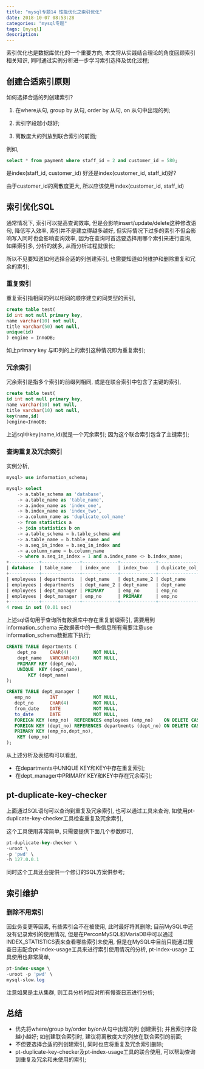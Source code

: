 ```yaml
---
title: "mysql专题14 性能优化之索引优化"
date: 2018-10-07 08:53:28
categories: "mysql专题"
tags: [mysql]
description:
---
```

索引优化也是数据库优化的一个重要方向, 本文将从实践结合理论的角度回顾索引相关知识, 同时通过实例分析进一步学习索引选择及优化过程;
<!--more-->

## 创建合适索引原则

如何选择合适的列创建索引?
1. 在where从句, group by 从句, order by 从句, on 从句中出现的列;

2. 索引字段越小越好;

3. 离散度大的列放到联合索引的前面;

例如,

```sql
select * from payment where staff_id = 2 and customer_id = 580;
```
是index(staff_id, customer_id) 好还是index(customer_id, staff_id)好? 

由于customer_id的离散度更大, 所以应该使用index(customer_id, staff_id)


## 索引优化SQL
通常情况下, 索引可以提高查询效率, 但是会影响insert/update/delete这种修改语句, 降低写入效率, 索引并不是建立得越多越好, 但实际情况下过多的索引不但会影响写入同时也会影响查询效率, 因为在查询时首选要选择用哪个索引来进行查询, 如果索引多, 分析的就多, 从而分析过程就很长;

所以不见要知道如何选择合适的列创建索引, 也需要知道如何维护和删除重复和冗余的索引;

### 重复索引

重复索引指相同的列以相同的顺序建立的同类型的索引, 

```sql
create table test(
id int not null primary key,
name varchar(10) not null,
title varchar(50) not null,
unique(id)
) engine = InnoDB;
```

如上primary key 与ID列的上的索引这种情况即为重复索引;

### 冗余索引

冗余索引是指多个索引的前缀列相同, 或是在联合索引中包含了主键的索引, 

```sql
create table test(
id int not null primary key,
name varchar(10) not null,
title varchar(10) not null,
key(name,id)
)engine=InnoDB;
```

上述sql中key(name,id)就是一个冗余索引; 因为这个联合索引包含了主键索引;

### 查询重复及冗余索引

实例分析,

```sql
mysql> use information_schema;

mysql> select
    -> a.table_schema as 'database',
    -> a.table_name as 'table_name',
    -> a.index_name as 'index_one',
    -> b.index_name as 'index_two',
    -> a.column_name as 'duplicate_col_name'
    -> from statistics a
    -> join statistics b on
    -> a.table_schema = b.table_schema and
    -> a.table_name = b.table_name and
    -> a.seq_in_index = b.seq_in_index and
    -> a.column_name = b.column_name
    -> where a.seq_in_index = 1 and a.index_name <> b.index_name;
+-----------+--------------+-------------+-------------+--------------------+
| database  | table_name   | index_one   | index_two   | duplicate_col_name |
+-----------+--------------+-------------+-------------+--------------------+
| employees | departments  | dept_name   | dept_name_2 | dept_name          |
| employees | departments  | dept_name_2 | dept_name   | dept_name          |
| employees | dept_manager | PRIMARY     | emp_no      | emp_no             |
| employees | dept_manager | emp_no      | PRIMARY     | emp_no             |
+-----------+--------------+-------------+-------------+--------------------+
4 rows in set (0.01 sec)
```

上述sql语句用于查询所有数据库中存在重复前缀索引, 需要用到information_schema 元数据表中的一些信息所有需要注意use information_schema数据库下执行;

```sql
CREATE TABLE departments (
    dept_no     CHAR(4)         NOT NULL,
    dept_name   VARCHAR(40)     NOT NULL,
    PRIMARY KEY (dept_no),
    UNIQUE  KEY (dept_name),
		KEY (dept_name)
);

CREATE TABLE dept_manager (
   emp_no       INT             NOT NULL,
   dept_no      CHAR(4)         NOT NULL,
   from_date    DATE            NOT NULL,
   to_date      DATE            NOT NULL,
   FOREIGN KEY (emp_no)  REFERENCES employees (emp_no)    ON DELETE CASCADE,
   FOREIGN KEY (dept_no) REFERENCES departments (dept_no) ON DELETE CASCADE,
   PRIMARY KEY (emp_no,dept_no),
	KEY (emp_no)
);

```

从上述分析及表结构可以看出, 
- 在departments中UNIQUE KEY和KEY中存在重复索引;
- 在dept_manager中PRIMARY KEY和KEY中存在冗余索引;

## pt-duplicate-key-checker
上面通过SQL语句可以查询到重复及冗余索引, 也可以通过工具来查询, 如使用pt-duplicate-key-checker工具检查重复及冗余索引,

这个工具使用非常简单, 只需要提供下面几个参数即可,

```sql
pt-duplicate-key-checker \
-uroot \
-p 'pwd' \
-h 127.0.0.1 
```

同时这个工具还会提供一个修订的SQL方案供参考;

## 索引维护

### 删除不用索引
因业务变更等因素, 有些索引会不在被使用, 此时最好将其删除; 目前MySQL中还没有记录索引的使用情况, 但是在PerconMySQL和MariaDB中可以通过INDEX_STATISTICS表来查看哪些索引未使用, 但是在MySQL中目前只能通过慢查日志配合pt-index-usage工具来进行索引使用情况的分析, pt-index-usage 工具使用也非常简单, 

```sql
pt-index-usage \ 
-uroot -p 'pwd' \
mysql-slow.log
```

注意如果是主从集群, 则工具分析时应对所有慢查日志进行分析;

## 总结
- 优先将where/group by/order by/on从句中出现的列 创建索引; 并且索引字段越小越好; 如创建联合索引时, 建议将离散度大的列放在联合索引的前面;
- 不但要选择合适的列创建索引, 同时也应将重复及冗余索引删除;
- pt-duplicate-key-checker及pt-index-usage工具的联合使用, 可以帮助查询到重复及冗余和未使用的索引;


